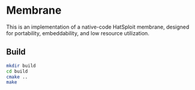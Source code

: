 # Membrane

This is an implementation of a native-code HatSploit membrane, designed for portability, embeddability, and low resource utilization.

## Build

```sh
mkdir build
cd build
cmake ..
make
```
